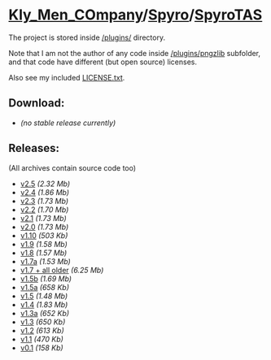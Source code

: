 # [Kly_Men_COmpany](https://github.com/aleksusklim/Kly_Men_COmpany)/[Spyro](https://github.com/aleksusklim/category-spyro)/[SpyroTAS](https://github.com/aleksusklim/project-SpyroTAS)

The project is stored inside [/plugins/]( https://github.com/aleksusklim/project-SpyroTAS/tree/master/plugins/) directory.

Note that I am not the author of any code inside [/plugins/pngzlib]( https://github.com/aleksusklim/project-SpyroTAS/tree/master/plugins/pngzlib/) subfolder, and that code have different (but open source) licenses.

Also see my included [LICENSE.txt]( https://github.com/aleksusklim/project-SpyroTAS/blob/master/plugins/LICENSE.txt).

## Download:

- _(no stable release currently)_

## Releases:

(All archives contain source code too)

- [v2.5](http://klimaleksus.narod.ru/Files/4/SpyroTAS2V5.rar) _(2.32 Mb)_
- [v2.4](http://klimaleksus.narod.ru/Files/4/SpyroTAS2V4.rar) _(1.86 Mb)_
- [v2.3](http://klimaleksus.narod.ru/Files/4/SpyroTAS2V3.rar) _(1.73 Mb)_
- [v2.2](http://klimaleksus.narod.ru/Files/4/SpyroTAS2V2.rar) _(1.70 Mb)_
- [v2.1](http://klimaleksus.narod.ru/Files/4/SpyroTAS2V1.rar) _(1.73 Mb)_
- [v2.0](http://klimaleksus.narod.ru/Files/4/SpyroTAS2V0.rar) _(1.73 Mb)_
- [v1.10](http://klimaleksus.narod.ru/Files/T/SpyroTAS1V10.rar) _(503 Kb)_
- [v1.9](http://klimaleksus.narod.ru/Files/T/SpyroTAS1V9.rar) _(1.58 Mb)_
- [v1.8](http://klimaleksus.narod.ru/Files/T/SpyroTAS1V8.rar) _(1.57 Mb)_
- [v1.7a](http://klimaleksus.narod.ru/Files/T/SpyroTAS1V7_ok.rar) _(1.53 Mb)_
- [v1.7 + all older](http://klimaleksus.narod.ru/Files/T/SpyroTAS1V7.rar) _(6.25 Mb)_
- [v1.5b](http://klimaleksus.narod.ru/Files/T/SpyroTAS1V5_beta3.rar) _(1.69 Mb)_
- [v1.5a](http://klimaleksus.narod.ru/Files/T/SpyroTAS1V5_work_in_progress.rar) _(658 Kb)_
- [v1.5](http://klimaleksus.narod.ru/Files/T/SpyroTAS1V5_almost_wip.rar) _(1.48 Mb)_
- [v1.4](http://klimaleksus.narod.ru/Files/T/SpyroTAS1V4_still_wip.rar) _(1.83 Mb)_
- [v1.3a](http://klimaleksus.narod.ru/Files/T/_SpyroTAS1V3_really_wip.rar) _(652 Kb)_
- [v1.3](http://klimaleksus.narod.ru/Files/T/SpyroTAS1V3_really_wip.rar) _(650 Kb)_
- [v1.2](http://klimaleksus.narod.ru/Files/T/SpyroTAS1V2_wip.rar) _(613 Kb)_
- [v1.1](http://klimaleksus.narod.ru/Files/T/SpyroTAS_wip_.rar) _(470 Kb)_
- [v0.1](http://klimaleksus.narod.ru/Files/4/SpyroTAS0V1.rar) _(158 Kb)_
